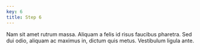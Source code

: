 ```yaml
---
key: 6
title: Step 6
---
```


Nam sit amet rutrum massa. Aliquam a felis id risus faucibus pharetra. Sed dui odio, aliquam ac maximus in, dictum quis metus. Vestibulum ligula ante.

